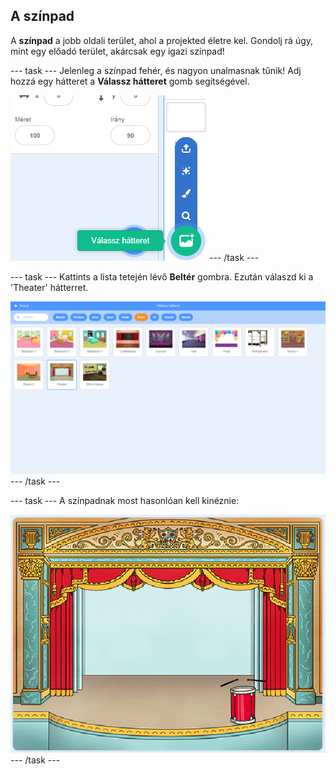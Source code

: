 ## A színpad

A **színpad** a jobb oldali terület, ahol a projekted életre kel. Gondolj rá úgy, mint egy előadó terület, akárcsak egy igazi színpad!

\--- task \--- Jelenleg a színpad fehér, és nagyon unalmasnak tűnik! Adj hozzá egy hátteret a **Válassz hátteret** gomb segítségével.

![képernyőkép](images/band-stage-choose.png) \--- /task \---

\--- task \--- Kattints a lista tetején lévő **Beltér** gombra. Ezután válaszd ki a 'Theater' hátterret.

![képernyőkép](images/band-backdrop.png) \--- /task \---

\--- task \--- A színpadnak most hasonlóan kell kinéznie:

![képernyőkép](images/band-stage.png) \--- /task \---